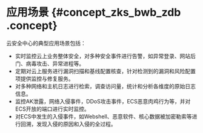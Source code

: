 # 应用场景 {#concept_zks_bwb_zdb .concept}

云安全中心的典型应用场景包括：

-   实时监控云上业务整体安全，对多种安全事件进行告警，如异常登录、网站后门、病毒攻击、异常进程等。
-   定期对云上服务进行漏洞扫描和基线配置核查，针对检测到的漏洞和风险配置项提供监控与修复服务。
-   对多种网络和主机日志进行检索，调查访问量，统计和分析各维度的原始日志信息。
-   监控AK泄露，网络入侵事件，DDoS攻击事件，ECS恶意肉鸡行为等，并对ECS开放的端口进行实时监控。
-   对ECS中发生的入侵事件，如Webshell、恶意软件、核心数据被加密勒索等进行回溯，发现入侵的原因和入侵的全过程。

